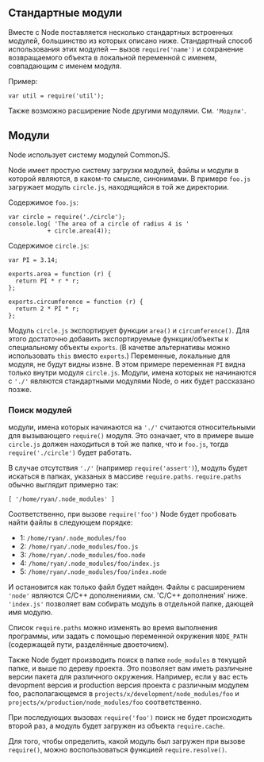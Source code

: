 ## Стандартные модули

Вместе с Node поставляется несколько стандартных встроенных модулей,
большинство из которых описано ниже. Стандартный способ использования этих
модулей — вызов `require('name')` и сохранение возвращаемого объекта в локальной
переменной с именем, совпадающим с именем модуля.

Пример:

    var util = require('util');


Также возможно расширение Node другими модулями. См. `'Модули'`.

## Модули

Node использует систему модулей CommonJS.

Node имеет простую систему загрузки модулей, файлы и модули в которой являются,
в каком-то смысле, синонимами. В примере `foo.js` загружает модуль `circle.js`,
находящийся в той же директории.

Содержимое `foo.js`:

    var circle = require('./circle');
    console.log( 'The area of a circle of radius 4 is '
               + circle.area(4));

Содержимое `circle.js`:

    var PI = 3.14;

    exports.area = function (r) {
      return PI * r * r;
    };

    exports.circumference = function (r) {
      return 2 * PI * r;
    };

Модуль `circle.js` экспортирует функции `area()` и `circumference()`. Для этого
достаточно добавить экспортируемые функции/объекты к специальному объекты `exports`.
(В качетве альтернативы можно использовать `this` вместо `exports`.) Переменные,
локальные для модуля, не будут видны извне. В этом примере переменная `PI` видна
только внутри модуля `circle.js`. Модули, имена которых не начинаются с `'./'`
являются стандартными модулями Node, о них будет рассказано позже.

### Поиск модулей

модули, имена которых начинаются на `'./'` считаются относительными для
вызывающего `require()` модуля. Это означает, что в примере выше `circle.js`
должен находиться в той же папке, что и `foo.js`, тогда `require('./circle')`
будет работать.

В случае отсутствия `'./'` (например `require('assert')`), модуль будет искаться
в папках, указаных в массиве `require.paths`. `require.paths` обычно выглядит
примерно так:

`[ '/home/ryan/.node_modules' ]`

Соответственно, при вызове `require('foo')` Node будет пробовать найти файлы
в следующем порядке:

* 1: `/home/ryan/.node_modules/foo`
* 2: `/home/ryan/.node_modules/foo.js`
* 3: `/home/ryan/.node_modules/foo.node`
* 4: `/home/ryan/.node_modules/foo/index.js`
* 5: `/home/ryan/.node_modules/foo/index.node`

И остановится как только файл будет найден. Файлы с расширением `'node'`
являются C/C++ дополнениями, см. 'C/C++ дополнения' ниже. `'index.js'` позволяет
вам собирать модуль в отдельной папке, дающей имя модулю.

Список `require.paths` можно изменять во время выполнения программы, или задать
с помощью переменной окружения `NODE_PATH` (содержащей пути, разделённые двоеточием).

Также Node будет производить поиск в папке `node_modules` в текущей папке,
и выше по дереву проекта. Это позволяет вам иметь различыне версии пакета
для различного окружения. Например, если у вас есть devopment версия и production
версия проекта с различным модулем foo, располагающемся в `projects/x/development/node_modules/foo` и
`projects/x/production/node_modules/foo` соответственно.


При последующих вызовах `require('foo')` поиск не будет происходить второй раз,
а модуль будет загружен из объекта `require.cache`.

Для того, чтобы определить, какой модуль был загружен при вызове `require()`,
можно воспользоваться функцией `require.resolve()`.

